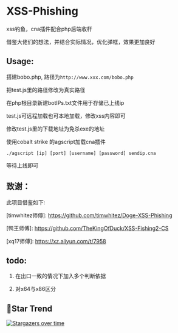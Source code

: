 # XSS-Phishing
xss钓鱼，cna插件配合php后端收杆

借鉴大佬们的想法，并结合实际情况，优化弹框，效果更加良好

## Usage:
搭建bobo.php, 路径为`http://www.xxx.com/bobo.php`

把test.js里的路径修改为真实路径

在php根目录新建botIPs.txt文件用于存储已上线ip

test.js可远程加载也可本地加载，修改xss内容即可

修改test.js里的下载地址为免杀exe的地址

使用cobalt strike 的agscript加载cna插件

`./agscript [ip] [port] [username] [password] sendip.cna`

等待上线即可

## 致谢：
此项目借鉴如下:

\[timwhitez师傅]: https://github.com/timwhitez/Doge-XSS-Phishing

\[鸭王师傅]: https://github.com/TheKingOfDuck/XSS-Fishing2-CS

\[xq17师傅]: https://xz.aliyun.com/t/7958

## todo:
1. 在出口一致的情况下加入多个判断依据

2. 对x64与x86区分

## 🚀Star Trend
[![Stargazers over time](https://starchart.cc/timwhitez/Doge-XSS-Phishing.svg)](https://starchart.cc/timwhitez/Doge-XSS-Phishing)
